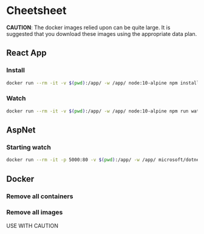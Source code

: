 # Cheetsheet

**CAUTION**: The docker images relied upon can be quite large. It is suggested that you download these images using the appropriate data plan.

## React App

### Install
```bash
docker run --rm -it -v $(pwd):/app/ -w /app/ node:10-alpine npm install
```

### Watch
```bash
docker run --rm -it -v $(pwd):/app/ -w /app/ node:10-alpine npm run watch
```

## AspNet

### Starting watch
```bash
docker run --rm -it -p 5000:80 -v $(pwd):/app/ -w /app/ microsoft/dotnet:2.1-sdk dotnet watch run
```

## Docker

### Remove all containers

### Remove all images
USE WITH CAUTION
